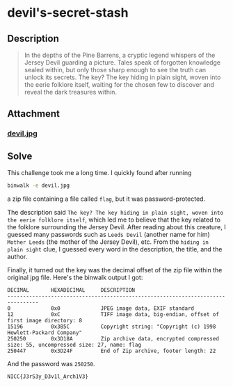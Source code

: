 # devil's-secret-stash
## Description
> In the depths of the Pine Barrens, a cryptic legend whispers of the Jersey Devil guarding a picture. Tales speak of forgotten knowledge sealed within, but only those sharp enough to see the truth can unlock its secrets. The key? The key hiding in plain sight, woven into the eerie folklore itself, waiting for the chosen few to discover and reveal the dark treasures within.

## Attachment
### [devil.jpg](./devil.jpg)

## Solve
This challenge took me a long time. I quickly found after running
```sh
binwalk -e devil.jpg
```
a zip file containing a file called `flag`, but it was password-protected.

The description said `The key? The key hiding in plain sight, woven into the eerie folklore itself`, which led me to believe that the key related to the folklore surrounding the Jersey Devil. After reading
about this creature, I guessed many passwords such as `Leeds Devil` (another name for him) `Mother Leeds` (the mother of the Jersey Devil), etc. From the `hiding in plain sight` clue, I guessed every word in
the description, the title, and the author.

Finally, it turned out the key was the decimal offset of the zip file within the original jpg file. Here's the binwalk output I got:
```
DECIMAL       HEXADECIMAL     DESCRIPTION
--------------------------------------------------------------------------------
0             0x0             JPEG image data, EXIF standard
12            0xC             TIFF image data, big-endian, offset of first image directory: 8
15196         0x3B5C          Copyright string: "Copyright (c) 1998 Hewlett-Packard Company"
250250        0x3D18A         Zip archive data, encrypted compressed size: 55, uncompressed size: 27, name: flag
250447        0x3D24F         End of Zip archive, footer length: 22
```

And the password was `250250`.

`NICC{J3rS3y_D3v1l_Arch1V3}`
